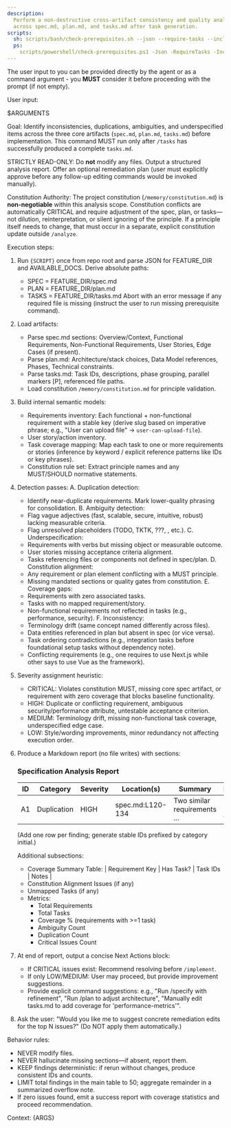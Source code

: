 ```yaml
---
description:
  Perform a non-destructive cross-artifact consistency and quality analysis
  across spec.md, plan.md, and tasks.md after task generation.
scripts:
  sh: scripts/bash/check-prerequisites.sh --json --require-tasks --include-tasks
  ps:
    scripts/powershell/check-prerequisites.ps1 -Json -RequireTasks -IncludeTasks
---
```


The user input to you can be provided directly by the agent or as a command
argument - you **MUST** consider it before proceeding with the prompt (if not
empty).

User input:

$ARGUMENTS

Goal: Identify inconsistencies, duplications, ambiguities, and underspecified
items across the three core artifacts (`spec.md`, `plan.md`, `tasks.md`) before
implementation. This command MUST run only after `/tasks` has successfully
produced a complete `tasks.md`.

STRICTLY READ-ONLY: Do **not** modify any files. Output a structured analysis
report. Offer an optional remediation plan (user must explicitly approve before
any follow-up editing commands would be invoked manually).

Constitution Authority: The project constitution (`/memory/constitution.md`) is
**non-negotiable** within this analysis scope. Constitution conflicts are
automatically CRITICAL and require adjustment of the spec, plan, or tasks—not
dilution, reinterpretation, or silent ignoring of the principle. If a principle
itself needs to change, that must occur in a separate, explicit constitution
update outside `/analyze`.

Execution steps:

1. Run `{SCRIPT}` once from repo root and parse JSON for FEATURE_DIR and
   AVAILABLE_DOCS. Derive absolute paths:
   - SPEC = FEATURE_DIR/spec.md
   - PLAN = FEATURE_DIR/plan.md
   - TASKS = FEATURE_DIR/tasks.md Abort with an error message if any required
     file is missing (instruct the user to run missing prerequisite command).

2. Load artifacts:
   - Parse spec.md sections: Overview/Context, Functional Requirements,
     Non-Functional Requirements, User Stories, Edge Cases (if present).
   - Parse plan.md: Architecture/stack choices, Data Model references, Phases,
     Technical constraints.
   - Parse tasks.md: Task IDs, descriptions, phase grouping, parallel markers
     [P], referenced file paths.
   - Load constitution `/memory/constitution.md` for principle validation.

3. Build internal semantic models:
   - Requirements inventory: Each functional + non-functional requirement with a
     stable key (derive slug based on imperative phrase; e.g., "User can upload
     file" -> `user-can-upload-file`).
   - User story/action inventory.
   - Task coverage mapping: Map each task to one or more requirements or stories
     (inference by keyword / explicit reference patterns like IDs or key
     phrases).
   - Constitution rule set: Extract principle names and any MUST/SHOULD
     normative statements.

4. Detection passes: A. Duplication detection:
   - Identify near-duplicate requirements. Mark lower-quality phrasing for
     consolidation. B. Ambiguity detection:
   - Flag vague adjectives (fast, scalable, secure, intuitive, robust) lacking
     measurable criteria.
   - Flag unresolved placeholders (TODO, TKTK, ???, <placeholder>, etc.). C.
     Underspecification:
   - Requirements with verbs but missing object or measurable outcome.
   - User stories missing acceptance criteria alignment.
   - Tasks referencing files or components not defined in spec/plan. D.
     Constitution alignment:
   - Any requirement or plan element conflicting with a MUST principle.
   - Missing mandated sections or quality gates from constitution. E. Coverage
     gaps:
   - Requirements with zero associated tasks.
   - Tasks with no mapped requirement/story.
   - Non-functional requirements not reflected in tasks (e.g., performance,
     security). F. Inconsistency:
   - Terminology drift (same concept named differently across files).
   - Data entities referenced in plan but absent in spec (or vice versa).
   - Task ordering contradictions (e.g., integration tasks before foundational
     setup tasks without dependency note).
   - Conflicting requirements (e.g., one requires to use Next.js while other
     says to use Vue as the framework).

5. Severity assignment heuristic:
   - CRITICAL: Violates constitution MUST, missing core spec artifact, or
     requirement with zero coverage that blocks baseline functionality.
   - HIGH: Duplicate or conflicting requirement, ambiguous security/performance
     attribute, untestable acceptance criterion.
   - MEDIUM: Terminology drift, missing non-functional task coverage,
     underspecified edge case.
   - LOW: Style/wording improvements, minor redundancy not affecting execution
     order.

6. Produce a Markdown report (no file writes) with sections:

   ### Specification Analysis Report

   | ID  | Category    | Severity | Location(s)      | Summary                      | Recommendation                       |
   | --- | ----------- | -------- | ---------------- | ---------------------------- | ------------------------------------ |
   | A1  | Duplication | HIGH     | spec.md:L120-134 | Two similar requirements ... | Merge phrasing; keep clearer version |

   (Add one row per finding; generate stable IDs prefixed by category initial.)

   Additional subsections:
   - Coverage Summary Table: | Requirement Key | Has Task? | Task IDs | Notes |
   - Constitution Alignment Issues (if any)
   - Unmapped Tasks (if any)
   - Metrics:
     - Total Requirements
     - Total Tasks
     - Coverage % (requirements with >=1 task)
     - Ambiguity Count
     - Duplication Count
     - Critical Issues Count

7. At end of report, output a concise Next Actions block:
   - If CRITICAL issues exist: Recommend resolving before `/implement`.
   - If only LOW/MEDIUM: User may proceed, but provide improvement suggestions.
   - Provide explicit command suggestions: e.g., "Run /specify with refinement",
     "Run /plan to adjust architecture", "Manually edit tasks.md to add coverage
     for 'performance-metrics'".

8. Ask the user: "Would you like me to suggest concrete remediation edits for
   the top N issues?" (Do NOT apply them automatically.)

Behavior rules:

- NEVER modify files.
- NEVER hallucinate missing sections—if absent, report them.
- KEEP findings deterministic: if rerun without changes, produce consistent IDs
  and counts.
- LIMIT total findings in the main table to 50; aggregate remainder in a
  summarized overflow note.
- If zero issues found, emit a success report with coverage statistics and
  proceed recommendation.

Context: {ARGS}
